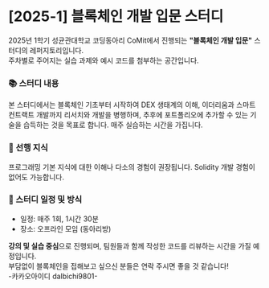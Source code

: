 # [2025-1] 블록체인 개발 입문 스터디

2025년 1학기 성균관대학교 코딩동아리 CoMit에서 진행되는 **"블록체인 개발 입문"** 스터디의 레퍼지토리입니다.  
주차별로 주어지는 실습 과제와 예시 코드를 첨부하는 공간입니다.

### 📚 스터디 내용

본 스터디에서는 블록체인 기초부터 시작하여 DEX 생태계의 이해, 이더리움과 스마트 컨트랙트 개발까지 리서치와 개발을 병행하며, 추후에 포트폴리오에 추가할 수 있는 기술을 습득하는 것을 목표로 합니다. 매주 실습하는 시간을 가집니다.

### 🎯 선행 지식

프로그래밍 기본 지식에 대한 이해나 다소의 경험이 권장됩니다. Solidity 개발 경험이 없어도 가능합니다.

### 📅 스터디 일정 및 방식

- 일정: 매주 1회, 1시간 30분
- 장소: 오프라인 모임 (동아리방)

**강의 및 실습 중심**으로 진행되며, 팀원들과 함께 작성한 코드를 리뷰하는 시간을 가질 예정입니다.  
부담없이 블록체인을 접해보고 싶으신 분들은 연락 주시면 좋을 것 같습니다!  
-카카오아이디 dalbichi9801-
